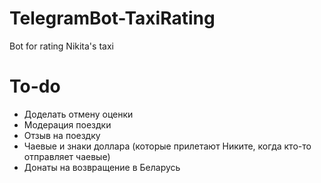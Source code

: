 # TelegramBot-TaxiRating
Bot for rating Nikita's taxi

# To-do
- Доделать отмену оценки
- Модерация поездки
- Отзыв на поездку
- Чаевые и знаки доллара (которые прилетают Никите, когда кто-то отправляет чаевые)
- Донаты на возвращение в Беларусь
